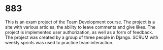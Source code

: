 # 883
This is an exam project of the Team Development course. 
The project is a site with various articles, the ability to leave comments and give likes. 
The project is implemented user authorization, as well as a form of feedback.
The project was created by a group of three people in Django. 
SCRUM with weekly sprints was used to practice team interaction.
